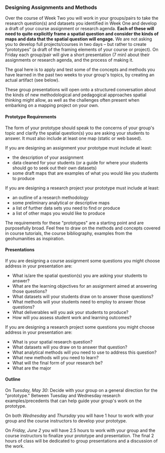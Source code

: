 
### Designing Assignments and Methods

Over the course of Week Two you will work in your groups/pairs to take the research question(s) and datasets you identified in Week One and develop a draft of your course assignment or research agenda. **Each of these will need to quite explicitly frame a spatial question and consider the kinds of maps and data that the spatial question will engage.** We are not asking you to develop full projects/courses in two days – but rather to create “prototypes” (a draft of the framing elements of your course or project). On Friday each group/pair will give a short presentation (7 min) about their assignments or research agenda, and the process of making it. 

The goal here is to apply and test some of the concepts and methods you have learned in the past two weeks to your group's topics, by creating an actual artifact (see below).


These group presentations will open onto a structured conversation about the kinds of new methodological and pedagogical approaches spatial thinking might allow, as well as the challenges often present when embarking on a mapping project on your own. 

#### Prototype Requirements

The form of your prototype should speak to the concerns of your group's topic and clarify the spatial question(s) you are asking your students to answer. It must also include at least one map (static or web based). 

If you are designing an assignment your prototype must include at least:  
* the description of your assignment 
* data cleaned for your students (or a guide for where your students should go to seek out their own datasets)
* some draft maps that are examples of what you would like you students to produce

If you are designing a research project your prototype must include at least:
* an outline of a research methodology
* some preliminary analytical or descriptive maps
* a list of further data sets you need to find or produce
* a list of other maps you would like to produce

The requirements for these "prototypes" are a starting point and are purposefully broad. Feel free to draw on the methods and concepts covered in course tutorials, the course bibliography, examples from the geohumanities as inspiration. 


#### Presentations 

If you are designing a course assignment some questions you might choose address in your presentation are: 

* What is/are the spatial question(s) you are asking your students to answer?
* What are the learning objectives for an assignment aimed at answering those questions? 
* What datasets will your students draw on to answer those questions?
* What methods will your students need to employ to answer those questions? 
* What deliverables will you ask your students to produce? 
* How will you assess student work and learning outcomes? 

If you are designing a research project some questions you might choose address in your presentation are: 
* What is your spatial research question? 
* What datasets will you draw on to answer that question?
* What analytical methods will you need to use to address this question?
* What new methods will you need to learn? 
* What will the final form of your research be? 
* What are the major


#### Outline

On *Tuesday, May 30*: Decide with your group on a general direction for the "prototype."
Between Tuesday and Wednesday research examples/precedents that can help guide your group's work on the prototype. 

On both *Wednesday* and *Thursday* you will have 1 hour to work with your group and the course instructors to develop your prototype. 

On *Friday, June 2* you will have 2.5 hours to work with your group and the course instructors to finalize your prototype and presentation. The final 2 hours of class will be dedicated to group presentations and a discussion of the work. 


